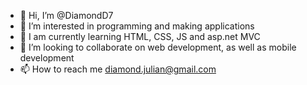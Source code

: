 - 👋 Hi, I’m @DiamondD7
- 👀 I’m interested in programming and making applications
- 🌱 I am currently learning HTML, CSS, JS and asp.net MVC
- 💞️ I’m looking to collaborate on web development, as well as mobile development
- 📫 How to reach me diamond.julian@gmail.com

<!---
DiamondD7/DiamondD7 is a ✨ special ✨ repository because its `README.md` (this file) appears on your GitHub profile.
You can click the Preview link to take a look at your changes.
--->
